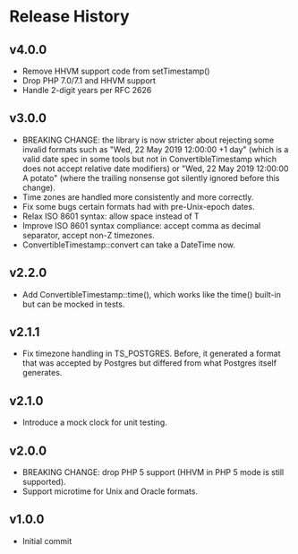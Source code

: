 # Release History

## v4.0.0
* Remove HHVM support code from setTimestamp()
* Drop PHP 7.0/7.1 and HHVM support
* Handle 2-digit years per RFC 2626

## v3.0.0
* BREAKING CHANGE: the library is now stricter about rejecting some invalid
  formats such as "Wed, 22 May 2019 12:00:00 +1 day" (which is a valid date
  spec in some tools but not in ConvertibleTimestamp which does not accept
  relative date modifiers) or "Wed, 22 May 2019 12:00:00 A potato" (where
  the trailing nonsense got silently ignored before this change).
* Time zones are handled more consistently and more correctly.
* Fix some bugs certain formats had with pre-Unix-epoch dates.
* Relax ISO 8601 syntax: allow space instead of T
* Improve ISO 8601 syntax compliance: accept comma as decimal separator,
  accept non-Z timezones.
* ConvertibleTimestamp::convert can take a DateTime now.

## v2.2.0
* Add ConvertibleTimestamp::time(), which works like the time() built-in but
  can be mocked in tests.

## v2.1.1
* Fix timezone handling in TS\_POSTGRES. Before, it generated a format that
  was accepted by Postgres but differed from what Postgres itself generates.

## v2.1.0
* Introduce a mock clock for unit testing.

## v2.0.0
* BREAKING CHANGE: drop PHP 5 support (HHVM in PHP 5 mode is still supported).
* Support microtime for Unix and Oracle formats.

## v1.0.0
* Initial commit
